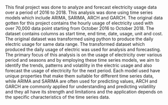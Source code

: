 This final project was done to analyze and forecast electricity usage data over a period of 2016 to 2018. This analysis was done using time series models which include ARIMA, SARIMA, ARCH and GARCH.  The original data gotten for this project contains the hourly usage of electricity used with over 70,000 data point starting from October 2016 to October 2018. The dataset contains columns as start time, end time, date, usage, unit and cost. The original dataset was transformed using python to produce the daily electric usage for same data range. The transformed dataset which produced the daily usage of electric was used for analysis and forecasting. 
The primary focus of this analysis is on the usage of electricity over various period and seasons and by employing these time series models, we aim to identify the trends, patterns and volatility in the electric usage and also forecast the usage of electricity for the next period.
Each model used have unique properties that make them suitable for different time series data, while ARIMA and SARIMA are often used for predicting values, ARCH and GARCH are commonly applied for understanding and predicting volatility and they all have its strength and limitations and the application depends on the specific characteristics of the time series data.

